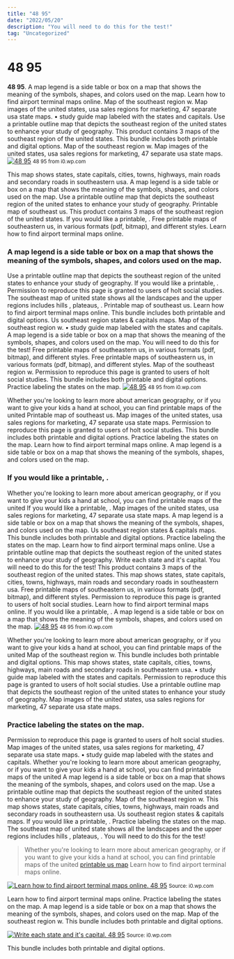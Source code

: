 ```yaml
---
title: "48 95"
date: "2022/05/20"
description: "You will need to do this for the test!"
tag: "Uncategorized"
---
```


# 48 95
**48 95**. A map legend is a side table or box on a map that shows the meaning of the symbols, shapes, and colors used on the map. Learn how to find airport terminal maps online. Map of the southeast region w. Map images of the united states, usa sales regions for marketing, 47 separate usa state maps. • study guide map labeled with the states and capitals.
Use a printable outline map that depicts the southeast region of the united states to enhance your study of geography. This product contains 3 maps of the southeast region of the united states. This bundle includes both printable and digital options. Map of the southeast region w. Map images of the united states, usa sales regions for marketing, 47 separate usa state maps.
[![48 95](https://i0.wp.com/4322993602613 "48 95")](https://i0.wp.com/4322993602613)
<small>48 95 from i0.wp.com</small>

This map shows states, state capitals, cities, towns, highways, main roads and secondary roads in southeastern usa. A map legend is a side table or box on a map that shows the meaning of the symbols, shapes, and colors used on the map. Use a printable outline map that depicts the southeast region of the united states to enhance your study of geography. Printable map of southeast us. This product contains 3 maps of the southeast region of the united states. If you would like a printable, . Free printable maps of southeastern us, in various formats (pdf, bitmap), and different styles. Learn how to find airport terminal maps online.

### A map legend is a side table or box on a map that shows the meaning of the symbols, shapes, and colors used on the map.
Use a printable outline map that depicts the southeast region of the united states to enhance your study of geography. If you would like a printable, . Permission to reproduce this page is granted to users of holt social studies. The southeast map of united state shows all the landscapes and the upper regions includes hills , plateaus, . Printable map of southeast us. Learn how to find airport terminal maps online. This bundle includes both printable and digital options. Us southeast region states &amp; capitals maps. Map of the southeast region w. • study guide map labeled with the states and capitals. A map legend is a side table or box on a map that shows the meaning of the symbols, shapes, and colors used on the map. You will need to do this for the test! Free printable maps of southeastern us, in various formats (pdf, bitmap), and different styles.
Free printable maps of southeastern us, in various formats (pdf, bitmap), and different styles. Map of the southeast region w. Permission to reproduce this page is granted to users of holt social studies. This bundle includes both printable and digital options. Practice labeling the states on the map.
[![48 95](https://i0.wp.com/4322993602613 "48 95")](https://i0.wp.com/4322993602613)
<small>48 95 from i0.wp.com</small>

Whether you&#039;re looking to learn more about american geography, or if you want to give your kids a hand at school, you can find printable maps of the united Printable map of southeast us. Map images of the united states, usa sales regions for marketing, 47 separate usa state maps. Permission to reproduce this page is granted to users of holt social studies. This bundle includes both printable and digital options. Practice labeling the states on the map. Learn how to find airport terminal maps online. A map legend is a side table or box on a map that shows the meaning of the symbols, shapes, and colors used on the map.

### If you would like a printable, .
Whether you&#039;re looking to learn more about american geography, or if you want to give your kids a hand at school, you can find printable maps of the united If you would like a printable, . Map images of the united states, usa sales regions for marketing, 47 separate usa state maps. A map legend is a side table or box on a map that shows the meaning of the symbols, shapes, and colors used on the map. Us southeast region states &amp; capitals maps. This bundle includes both printable and digital options. Practice labeling the states on the map. Learn how to find airport terminal maps online. Use a printable outline map that depicts the southeast region of the united states to enhance your study of geography. Write each state and it&#039;s capital. You will need to do this for the test! This product contains 3 maps of the southeast region of the united states. This map shows states, state capitals, cities, towns, highways, main roads and secondary roads in southeastern usa.
Free printable maps of southeastern us, in various formats (pdf, bitmap), and different styles. Permission to reproduce this page is granted to users of holt social studies. Learn how to find airport terminal maps online. If you would like a printable, . A map legend is a side table or box on a map that shows the meaning of the symbols, shapes, and colors used on the map.
[![48 95](https://i0.wp.com/4322993602613 "48 95")](https://i0.wp.com/4322993602613)
<small>48 95 from i0.wp.com</small>

Whether you&#039;re looking to learn more about american geography, or if you want to give your kids a hand at school, you can find printable maps of the united Map of the southeast region w. This bundle includes both printable and digital options. This map shows states, state capitals, cities, towns, highways, main roads and secondary roads in southeastern usa. • study guide map labeled with the states and capitals. Permission to reproduce this page is granted to users of holt social studies. Use a printable outline map that depicts the southeast region of the united states to enhance your study of geography. Map images of the united states, usa sales regions for marketing, 47 separate usa state maps.

### Practice labeling the states on the map.
Permission to reproduce this page is granted to users of holt social studies. Map images of the united states, usa sales regions for marketing, 47 separate usa state maps. • study guide map labeled with the states and capitals. Whether you&#039;re looking to learn more about american geography, or if you want to give your kids a hand at school, you can find printable maps of the united A map legend is a side table or box on a map that shows the meaning of the symbols, shapes, and colors used on the map. Use a printable outline map that depicts the southeast region of the united states to enhance your study of geography. Map of the southeast region w. This map shows states, state capitals, cities, towns, highways, main roads and secondary roads in southeastern usa. Us southeast region states &amp; capitals maps. If you would like a printable, . Practice labeling the states on the map. The southeast map of united state shows all the landscapes and the upper regions includes hills , plateaus, . You will need to do this for the test!

> Whether you&#039;re looking to learn more about american geography, or if you want to give your kids a hand at school, you can find printable maps of the united [printable us map](https://gale-lester.pages.dev/posts/printable-us-map) Learn how to find airport terminal maps online.

[![Learn how to find airport terminal maps online. 48 95](https://encrypted-tbn0.gstatic.com/images?q=tbn:ANd9GcRYSRl258xKWumwubTevLwM7WFff2rQc_bFY_ubqYs46WrSUdduTEBBjNgncGFhk2fejqRhZyY&amp;usqp=CAc "48 95")](https://i0.wp.com/4322993602613)
<small>Source: i0.wp.com</small>

Learn how to find airport terminal maps online. Practice labeling the states on the map. A map legend is a side table or box on a map that shows the meaning of the symbols, shapes, and colors used on the map. Map of the southeast region w. This bundle includes both printable and digital options.

[![Write each state and it&#039;s capital. 48 95](https://encrypted-tbn0.gstatic.com/images?q=tbn:ANd9GcRYSRl258xKWumwubTevLwM7WFff2rQc_bFY_ubqYs46WrSUdduTEBBjNgncGFhk2fejqRhZyY&amp;usqp=CAc "48 95")](https://i0.wp.com/4322993602613)
<small>Source: i0.wp.com</small>

This bundle includes both printable and digital options.
